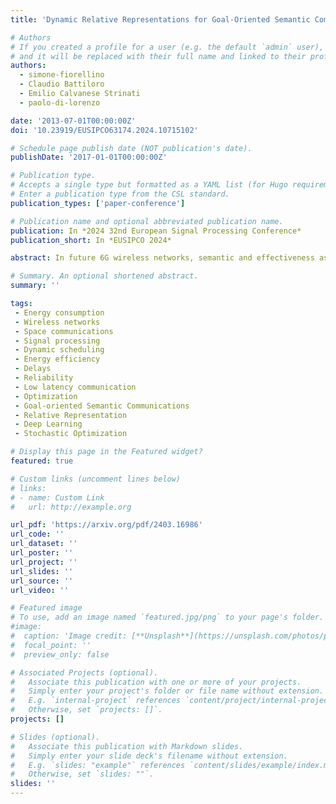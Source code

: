 ```yaml
---
title: 'Dynamic Relative Representations for Goal-Oriented Semantic Communications'

# Authors
# If you created a profile for a user (e.g. the default `admin` user), write the username (folder name) here
# and it will be replaced with their full name and linked to their profile.
authors:
  - simone-fiorellino
  - Claudio Battiloro
  - Emilio Calvanese Strinati
  - paolo-di-lorenzo

date: '2013-07-01T00:00:00Z'
doi: '10.23919/EUSIPCO63174.2024.10715102'

# Schedule page publish date (NOT publication's date).
publishDate: '2017-01-01T00:00:00Z'

# Publication type.
# Accepts a single type but formatted as a YAML list (for Hugo requirements).
# Enter a publication type from the CSL standard.
publication_types: ['paper-conference']

# Publication name and optional abbreviated publication name.
publication: In *2024 32nd European Signal Processing Conference*
publication_short: In *EUSIPCO 2024*

abstract: In future 6G wireless networks, semantic and effectiveness aspects of communications will play a fundamental role, incorporating meaning and relevance into transmissions. However, obstacles arise when devices employ diverse languages, logic, or internal representations, leading to semantic mismatches that might jeopardize understanding. In latent space communication, this challenge manifests as misalignment within high-dimensional representations where deep neural networks encode data. This paper presents a novel framework for goal-oriented semantic communication, leveraging relative representations to mitigate semantic mismatches via latent space alignment. We propose a dynamic optimization strategy that adapts relative representations, communication parameters, and computation resources for energy-efficient, low-latency, goal-oriented semantic communications. Numerical results demonstrate our methodology's effectiveness in mitigating mismatches among devices, while optimizing energy consumption, delay, and effectiveness.

# Summary. An optional shortened abstract.
summary: ''

tags:
 - Energy consumption
 - Wireless networks
 - Space communications
 - Signal processing
 - Dynamic scheduling
 - Energy efficiency
 - Delays
 - Reliability
 - Low latency communication
 - Optimization
 - Goal-oriented Semantic Communications
 - Relative Representation
 - Deep Learning
 - Stochastic Optimization

# Display this page in the Featured widget?
featured: true

# Custom links (uncomment lines below)
# links:
# - name: Custom Link
#   url: http://example.org

url_pdf: 'https://arxiv.org/pdf/2403.16986'
url_code: ''
url_dataset: ''
url_poster: ''
url_project: ''
url_slides: ''
url_source: ''
url_video: ''

# Featured image
# To use, add an image named `featured.jpg/png` to your page's folder.
#image:
#  caption: 'Image credit: [**Unsplash**](https://unsplash.com/photos/pLCdAaMFLTE)'
#  focal_point: ''
#  preview_only: false

# Associated Projects (optional).
#   Associate this publication with one or more of your projects.
#   Simply enter your project's folder or file name without extension.
#   E.g. `internal-project` references `content/project/internal-project/index.md`.
#   Otherwise, set `projects: []`.
projects: []

# Slides (optional).
#   Associate this publication with Markdown slides.
#   Simply enter your slide deck's filename without extension.
#   E.g. `slides: "example"` references `content/slides/example/index.md`.
#   Otherwise, set `slides: ""`.
slides: ''
---
```

